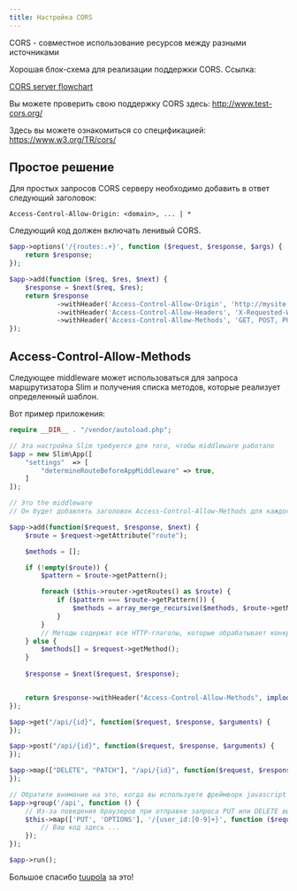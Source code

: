 ```yaml
---
title: Настройка CORS
---
```


CORS - совместное использование ресурсов между разными источниками

Хорошая блок-схема для реализации поддержки CORS. Ссылка:

[CORS server flowchart](http://www.html5rocks.com/static/images/cors_server_flowchart.png)

Вы можете проверить свою поддержку CORS здесь: http://www.test-cors.org/

Здесь вы можете ознакомиться со спецификацией: https://www.w3.org/TR/cors/


## Простое решение

Для простых запросов CORS серверу необходимо добавить в ответ следующий заголовок:

`Access-Control-Allow-Origin: <domain>, ... | *`

Следующий код должен включать ленивый CORS.

```php
$app->options('/{routes:.+}', function ($request, $response, $args) {
    return $response;
});

$app->add(function ($req, $res, $next) {
    $response = $next($req, $res);
    return $response
            ->withHeader('Access-Control-Allow-Origin', 'http://mysite')
            ->withHeader('Access-Control-Allow-Headers', 'X-Requested-With, Content-Type, Accept, Origin, Authorization')
            ->withHeader('Access-Control-Allow-Methods', 'GET, POST, PUT, DELETE, OPTIONS');
});

```



## Access-Control-Allow-Methods

Следующее middleware может использоваться для запроса маршрутизатора Slim и получения 
списка методов, которые реализует определенный шаблон.

Вот пример приложения:

```php
require __DIR__ . "/vendor/autoload.php";

// Эта настройка Slim требуется для того, чтобы middleware работало
$app = new Slim\App([
    "settings"  => [
        "determineRouteBeforeAppMiddleware" => true,
    ]
]);

// Это the middleware
// Он будет добавлять заголовок Access-Control-Allow-Methods для каждого запроса

$app->add(function($request, $response, $next) {
    $route = $request->getAttribute("route");

    $methods = [];

    if (!empty($route)) {
        $pattern = $route->getPattern();

        foreach ($this->router->getRoutes() as $route) {
            if ($pattern === $route->getPattern()) {
                $methods = array_merge_recursive($methods, $route->getMethods());
            }
        }
        // Методы содержат все HTTP-глаголы, которые обрабатывает конкретный маршрут.
    } else {
        $methods[] = $request->getMethod();
    }
    
    $response = $next($request, $response);


    return $response->withHeader("Access-Control-Allow-Methods", implode(",", $methods));
});

$app->get("/api/{id}", function($request, $response, $arguments) {
});

$app->post("/api/{id}", function($request, $response, $arguments) {
});

$app->map(["DELETE", "PATCH"], "/api/{id}", function($request, $response, $arguments) {
});

// Обратите внимание на это, когда вы используете фреймворк javascript front-end, и вы используете группы в slim php
$app->group('/api', function () {
    // Из-за поведения браузеров при отправке запроса PUT или DELETE вы должны добавить метод OPTIONS. Читайте о предполетном освещении.
    $this->map(['PUT', 'OPTIONS'], '/{user_id:[0-9]+}', function ($request, $response, $arguments) {
        // Ваш код здесь ...
    });
});

$app->run();
```

Большое спасибо [tuupola](https://github.com/tuupola) за это!


